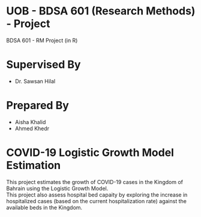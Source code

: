 # UOB - BDSA 601 (Research Methods) - Project
BDSA 601 - RM Project (in R)

# Supervised By
* Dr. Sawsan Hilal

# Prepared By
* Aisha Khalid
* Ahmed Khedr

# COVID-19 Logistic Growth Model Estimation
This project estimates the growth of COVID-19 cases in the Kingdom of Bahrain using the Logistic Growth Model.
<br/>
This project also assess hospital bed capaity by exploring the increase in hospitalized cases (based on the current hospitalization rate) against the available beds in the Kingdom.
